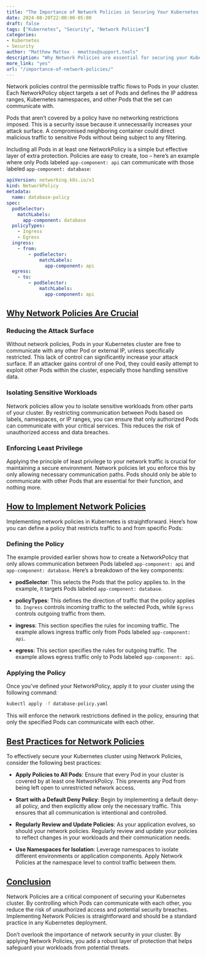 ```yaml
---
title: "The Importance of Network Policies in Securing Your Kubernetes Cluster"
date: 2024-08-20T22:00:00-05:00
draft: false
tags: ["Kubernetes", "Security", "Network Policies"]
categories:
- Kubernetes
- Security
author: "Matthew Mattox - mmattox@support.tools"
description: "Why Network Policies are essential for securing your Kubernetes cluster and how to implement them effectively."
more_link: "yes"
url: "/importance-of-network-policies/"
---
```


Network policies control the permissible traffic flows to Pods in your cluster. Each NetworkPolicy object targets a set of Pods and defines the IP address ranges, Kubernetes namespaces, and other Pods that the set can communicate with.

Pods that aren’t covered by a policy have no networking restrictions imposed. This is a security issue because it unnecessarily increases your attack surface. A compromised neighboring container could direct malicious traffic to sensitive Pods without being subject to any filtering.

Including all Pods in at least one NetworkPolicy is a simple but effective layer of extra protection. Policies are easy to create, too – here’s an example where only Pods labeled `app-component: api` can communicate with those labeled `app-component: database`:

```yaml
apiVersion: networking.k8s.io/v1
kind: NetworkPolicy
metadata:
  name: database-policy
spec:
  podSelector:
    matchLabels:
      app-component: database
  policyTypes:
    - Ingress
    - Egress
  ingress:
    - from:
        - podSelector:
            matchLabels:
              app-component: api
  egress:
    - to:
        - podSelector:
            matchLabels:
              app-component: api
```

## [Why Network Policies Are Crucial](#why-network-policies-are-crucial)

### Reducing the Attack Surface

Without network policies, Pods in your Kubernetes cluster are free to communicate with any other Pod or external IP, unless specifically restricted. This lack of control can significantly increase your attack surface. If an attacker gains control of one Pod, they could easily attempt to exploit other Pods within the cluster, especially those handling sensitive data.

### Isolating Sensitive Workloads

Network policies allow you to isolate sensitive workloads from other parts of your cluster. By restricting communication between Pods based on labels, namespaces, or IP ranges, you can ensure that only authorized Pods can communicate with your critical services. This reduces the risk of unauthorized access and data breaches.

### Enforcing Least Privilege

Applying the principle of least privilege to your network traffic is crucial for maintaining a secure environment. Network policies let you enforce this by only allowing necessary communication paths. Pods should only be able to communicate with other Pods that are essential for their function, and nothing more.

## [How to Implement Network Policies](#how-to-implement-network-policies)

Implementing network policies in Kubernetes is straightforward. Here’s how you can define a policy that restricts traffic to and from specific Pods:

### Defining the Policy

The example provided earlier shows how to create a NetworkPolicy that only allows communication between Pods labeled `app-component: api` and `app-component: database`. Here’s a breakdown of the key components:

- **podSelector**: This selects the Pods that the policy applies to. In the example, it targets Pods labeled `app-component: database`.

- **policyTypes**: This defines the direction of traffic that the policy applies to. `Ingress` controls incoming traffic to the selected Pods, while `Egress` controls outgoing traffic from them.

- **ingress**: This section specifies the rules for incoming traffic. The example allows ingress traffic only from Pods labeled `app-component: api`.

- **egress**: This section specifies the rules for outgoing traffic. The example allows egress traffic only to Pods labeled `app-component: api`.

### Applying the Policy

Once you’ve defined your NetworkPolicy, apply it to your cluster using the following command:

```bash
kubectl apply -f database-policy.yaml
```

This will enforce the network restrictions defined in the policy, ensuring that only the specified Pods can communicate with each other.

## [Best Practices for Network Policies](#best-practices-for-network-policies)

To effectively secure your Kubernetes cluster using Network Policies, consider the following best practices:

- **Apply Policies to All Pods**: Ensure that every Pod in your cluster is covered by at least one NetworkPolicy. This prevents any Pod from being left open to unrestricted network access.

- **Start with a Default Deny Policy**: Begin by implementing a default deny-all policy, and then explicitly allow only the necessary traffic. This ensures that all communication is intentional and controlled.

- **Regularly Review and Update Policies**: As your application evolves, so should your network policies. Regularly review and update your policies to reflect changes in your workloads and their communication needs.

- **Use Namespaces for Isolation**: Leverage namespaces to isolate different environments or application components. Apply Network Policies at the namespace level to control traffic between them.

## [Conclusion](#conclusion)

Network Policies are a critical component of securing your Kubernetes cluster. By controlling which Pods can communicate with each other, you reduce the risk of unauthorized access and potential security breaches. Implementing Network Policies is straightforward and should be a standard practice in any Kubernetes deployment.

Don’t overlook the importance of network security in your cluster. By applying Network Policies, you add a robust layer of protection that helps safeguard your workloads from potential threats.
